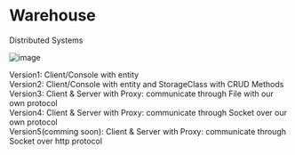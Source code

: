 # Warehouse
Distributed Systems  

![image](https://github.com/FOswald86/warehouse/assets/86290835/4fa40d2b-b54a-41cb-a011-15cc37e8a808)  
  
Version1: Client/Console with entity  
Version2: Client/Console with entity and StorageClass with CRUD Methods  
Version3: Client & Server with Proxy: communicate through File with our own protocol  
Version4: Client & Server with Proxy: communicate through Socket over our own protocol  
Version5(comming soon): Client & Server with Proxy: communicate through Socket over http protocol  
